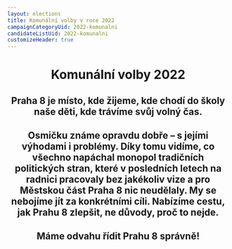 ```yaml
---
layout: elections
title: Komunální volby v roce 2022
campaignCategoryUid: 2022-komunalni
candidateListUid: 2022-komunalni
customizeHeader: true
---
```

<header class="hero py-8 lg:py-16">
  <div class="container container--default">
    <h1 class="head-alt-lg md:head-alt-xl text-center">Komunální volby 2022</h1>
    <div class="mt-4 md:mt-8 space-y-4">
      <h2 class="head-xs md:head-base mt-2 text-center"><strong>Praha 8 je místo, kde žijeme, kde chodí do školy naše děti,
      kde trávíme svůj volný čas.</strong></h2>
      <h2 class="head-xs md:head-base mt-2 text-center">Osmičku známe opravdu dobře – s jejími výhodami i problémy. Díky tomu vidíme,
      co všechno napáchal monopol tradičních politických stran, které v posledních letech na radnici pracovaly bez jakékoliv vize
      a pro Městskou část Praha 8 nic neudělaly. My se nebojíme jít za konkrétními cíli. Nabízíme cestu, jak Prahu 8 zlepšit, ne důvody,
      proč to nejde.</h2>
      <h2 class="head-xs md:head-base mt-2 text-center"><strong>Máme odvahu řídit Prahu 8 správně!</strong></h2>
    </div>
  </div>
</header>
